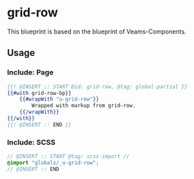 # grid-row

This blueprint is based on the blueprint of Veams-Components.

## Usage

### Include: Page

``` hbs
{{! @INSERT :: START @id: grid-row, @tag: global-partial }}
{{#with grid-row-bp}}
	{{#wrapWith "u-grid-row"}}
		Wrapped with markup from grid-row.
	{{/wrapWith}}
{{/with}}
{{! @INSERT :: END }}
```

### Include: SCSS

``` scss
// @INSERT :: START @tag: scss-import //
@import "globals/_u-grid-row";
// @INSERT :: END
```
